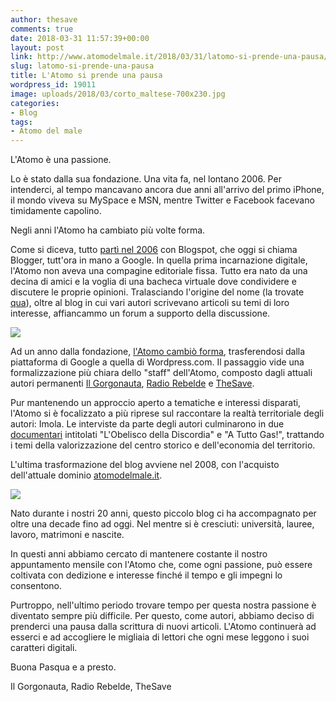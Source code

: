 ```yaml
---
author: thesave
comments: true
date: 2018-03-31 11:57:39+00:00
layout: post
link: http://www.atomodelmale.it/2018/03/31/latomo-si-prende-una-pausa/
slug: latomo-si-prende-una-pausa
title: L'Atomo si prende una pausa
wordpress_id: 19011
image: uploads/2018/03/corto_maltese-700x230.jpg
categories:
- Blog
tags:
- Atomo del male
---
```


L'Atomo è una passione.

Lo è stato dalla sua fondazione. Una vita fa, nel lontano 2006. Per intenderci, al tempo mancavano ancora due anni all'arrivo del primo iPhone, il mondo viveva su MySpace e MSN, mentre Twitter e Facebook facevano timidamente capolino.

Negli anni l'Atomo ha cambiato più volte forma.

Come si diceva, tutto [partì nel 2006](http://www.atomodelmale.it/2007/01/11/x-agosto/) con Blogspot, che oggi si chiama Blogger, tutt'ora in mano a Google. In quella prima incarnazione digitale, l'Atomo non aveva una compagine editoriale fissa. Tutto era nato da una decina di amici e la voglia di una bacheca virtuale dove condividere e discutere le proprie opinioni. Tralasciando l'origine del nome (la trovate [qua](http://www.atomodelmale.it/premessa-dintenti-2/)), oltre al blog in cui vari autori scrivevano articoli su temi di loro interesse, affiancammo un forum a supporto della discussione.

![](http://www.atomodelmale.it/wp-content/uploads/2011/09/atomodelmalelittlerk4no5.png)

Ad un anno dalla fondazione, [l'Atomo cambiò forma](http://www.atomodelmale.it/2007/05/29/cambio-di-piattaforma/), trasferendosi dalla piattaforma di Google a quella di Wordpress.com. Il passaggio vide una formalizzazione più chiara dello "staff" dell'Atomo, composto dagli attuali autori permanenti [Il Gorgonauta](http://www.atomodelmale.it/author/il-gorgonauta/), [Radio Rebelde](http://www.atomodelmale.it/author/radio-rebelde/) e [TheSave](http://www.atomodelmale.it/author/thesave/).

Pur mantenendo un approccio aperto a tematiche e interessi disparati, l'Atomo si è focalizzato a più riprese sul raccontare la realtà territoriale degli autori: Imola. Le interviste da parte degli autori culminarono in due [documentari](http://www.atomodelmale.it/video/) intitolati "L'Obelisco della Discordia" e "A Tutto Gas!", trattando i temi della valorizzazione del centro storico e dell'economia del territorio.

L'ultima trasformazione del blog avviene nel 2008, con l'acquisto dell'attuale dominio [atomodelmale.it](atomodelmale.it).

![](http://www.atomodelmale.it/wp-content/uploads/2013/08/atomodelmale-1024x172.png)

Nato durante i nostri 20 anni, questo piccolo blog ci ha accompagnato per oltre una decade fino ad oggi. Nel mentre si è cresciuti: università, lauree, lavoro, matrimoni e nascite.

In questi anni abbiamo cercato di mantenere costante il nostro appuntamento mensile con l'Atomo che, come ogni passione, può essere coltivata con dedizione e interesse finché il tempo e gli impegni lo consentono.

Purtroppo, nell'ultimo periodo trovare tempo per questa nostra passione è diventato sempre più difficile. Per questo, come autori, abbiamo deciso di prenderci una pausa dalla scrittura di nuovi articoli. L'Atomo continuerà ad esserci e ad accogliere le migliaia di lettori che ogni mese leggono i suoi caratteri digitali.

Buona Pasqua e a presto.

Il Gorgonauta, Radio Rebelde, TheSave
